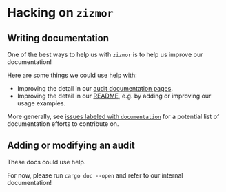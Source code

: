 # Hacking on `zizmor`

## Writing documentation

One of the best ways to help us with `zizmor` is to help us improve our
documentation!

Here are some things we could use help with:

* Improving the detail in our [audit documentation pages](./audit/).
* Improving the detail in our [README](../README.md), e.g. by adding
  or improving our usage examples.

More generally, see [issues labeled with `documentation`] for a potential
list of documentation efforts to contribute on.

[issues labeled with `documentation`]: https://github.com/woodruffw/zizmor/issues?q=sort%3Aupdated-desc+is%3Aissue+is%3Aopen+label%3Adocumentation

## Adding or modifying an audit

These docs could use help.

For now, please run `cargo doc --open` and refer to our internal
documentation!

